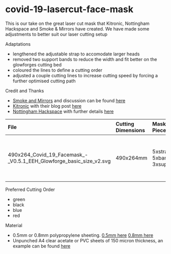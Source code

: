 # covid-19-lasercut-face-mask

This is our take on the great laser cut mask that Kitronic, Nottingham Hackspace and Smoke & Mirrors have created.  We have made some adjustments to better suit our laser cutting setup

Adaptations
- lengthened the adjustable strap to accomodate larger heads
- removed two support bands to reduce the width and fit better on the glowforges cutting bed
- coloured the lines to define a cutting order
- adjusted a couple cutting lines to increase cutting speed by forcing a further optimised cutting path

Credit and Thanks
- [Smoke and Mirrors](https://smokeandmirrors.store/) and discussion can be found [here](https://community.andmirrors.co.uk/t/covid-19-laser-cut-face-shield/168)
- [Kitronic](https://www.kitronik.co.uk/) with their blog post [here](https://www.kitronik.co.uk/blog/kitronik-make-nhs-frontline-ppe-visors/)
- [Nottingham Hackspace](https://nottinghack.org.uk/) with further details [here](https://wiki.nottinghack.org.uk/wiki/LaserCutCOVID-19_PPE)

| File | Cutting Dimensions | Mask Pieces | Notes |
| :-- | :-- | :-- | :-- |
| 490x264_Covid_19_Facemask_-_V0.5.1_EEH_Glowforge_basic_size_v2.svg | 490x264mm | 5xstrap, 5xband, 3xsupport | Fits well on a glowforge basic laser cutting bed |

Preferred Cutting Order
- green
- black
- blue
- red

Material
- 0.5mm or 0.8mm polypropylene sheeting.  [0.5mm here](https://www.kitronik.co.uk/materials/polypropylene/0-5mm-polypropylene-sheets.html)  [0.8mm here](https://www.kitronik.co.uk/materials/polypropylene/0-8mm-polypropylene-sheets.html)
- Unpunched A4 clear acetate or PVC sheets of 150 micron thickness, an example can be found [here](https://smile.amazon.co.uk/Star-Office-Binding-Covers-micron/dp/B000J6F6EU)
